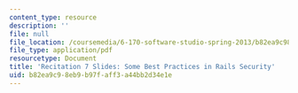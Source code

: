 ```yaml
---
content_type: resource
description: ''
file: null
file_location: /coursemedia/6-170-software-studio-spring-2013/b82ea9c98eb9b97faff3a44bb2d34e1e_MIT6_170S13_rec7-RailsSecs.pdf
file_type: application/pdf
resourcetype: Document
title: 'Recitation 7 Slides: Some Best Practices in Rails Security'
uid: b82ea9c9-8eb9-b97f-aff3-a44bb2d34e1e
---
```

